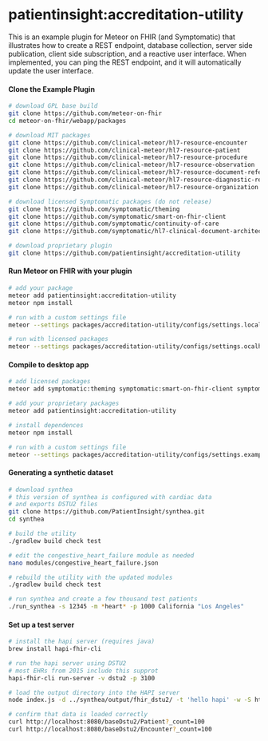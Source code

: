 # patientinsight:accreditation-utility

This is an example plugin for Meteor on FHIR (and Symptomatic) that illustrates how to create a REST endpoint, database collection, server side publication, client side subscription, and a reactive user interface.  When implemented, you can ping the REST endpoint, and it will automatically update the user interface.  


#### Clone the Example Plugin      

```bash
# download GPL base build
git clone https://github.com/meteor-on-fhir 
cd meteor-on-fhir/webapp/packages

# download MIT packages
git clone https://github.com/clinical-meteor/hl7-resource-encounter 
git clone https://github.com/clinical-meteor/hl7-resource-patient
git clone https://github.com/clinical-meteor/hl7-resource-procedure
git clone https://github.com/clinical-meteor/hl7-resource-observation
git clone https://github.com/clinical-meteor/hl7-resource-document-reference
git clone https://github.com/clinical-meteor/hl7-resource-diagnostic-report
git clone https://github.com/clinical-meteor/hl7-resource-organization

# download licensed Symptomatic packages (do not release)
git clone https://github.com/symptomatic/theming
git clone https://github.com/symptomatic/smart-on-fhir-client
git clone https://github.com/symptomatic/continuity-of-care
git clone https://github.com/symptomatic/hl7-clinical-document-architecture

# download proprietary plugin
git clone https://github.com/patientinsight/accreditation-utility  
```

#### Run Meteor on FHIR with your plugin  

```bash
# add your package
meteor add patientinsight:accreditation-utility
meteor npm install

# run with a custom settings file
meteor --settings packages/accreditation-utility/configs/settings.localhost.hapi.json

# run with licensed packages
meteor --settings packages/accreditation-utility/configs/settings.ocalhost.hapi.json --extra-packages symptomatic:theming,symptomatic:smart-on-fhir-client,symptomatic:continuity-of-care,symptomatic:hl7-clinical-document-architecture,patientinsight:accreditation-utility,clinical:hl7-resource-document-reference
```

#### Compile to desktop app

```bash
# add licensed packages
meteor add symptomatic:theming symptomatic:smart-on-fhir-client symptomatic:continuity-of-care symptomatic:hl7-clinical-document-architecture clinical:hl7-resource-document-reference

# add your proprietary packages
meteor add patientinsight:accreditation-utility

# install dependences
meteor npm install

# run with a custom settings file
meteor --settings packages/accreditation-utility/configs/settings.example.json
```



#### Generating a synthetic dataset

```bash
# download synthea
# this version of synthea is configured with cardiac data
# and exports DSTU2 files
git clone https://github.com/PatientInsight/synthea.git
cd synthea

# build the utility
./gradlew build check test

# edit the congestive_heart_failure module as needed
nano modules/congestive_heart_failure.json

# rebuild the utility with the updated modules
./gradlew build check test

# run synthea and create a few thousand test patients
./run_synthea -s 12345 -m *heart* -p 1000 California "Los Angeles"
```


#### Set up a test server

```bash
# install the hapi server (requires java)
brew install hapi-fhir-cli

# run the hapi server using DSTU2 
# most EHRs from 2015 include this supprot
hapi-fhir-cli run-server -v dstu2 -p 3100

# load the output directory into the HAPI server
node index.js -d ../synthea/output/fhir_dstu2/ -t 'hello hapi' -w -S http://localhost:3100/baseDstu2/

# confirm that data is loaded correctly
curl http://localhost:8080/baseDstu2/Patient?_count=100
curl http://localhost:8080/baseDstu2/Encounter?_count=100
```



